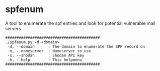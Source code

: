 # spfenum
A tool to enumerate the spf entries and look for potential vulnerable mail servers

```
##########################################
./spfenum.py -d <domain>
 -d, --domain      : The domain to enumerate the SPF record on
 -n, --nameserver  : Nameserver to use
 -s, --shodan      : Shodan API key
 -h, --help        : This helpmenu
##########################################
```


